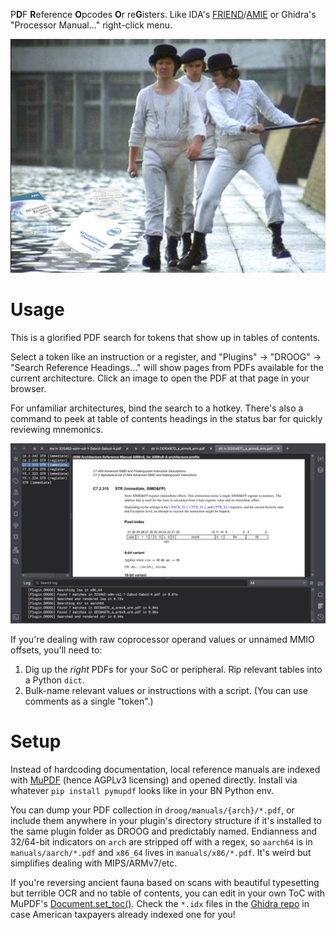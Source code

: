 P**D**F **R**eference **O**pcodes **O**r re**G**isters.  Like IDA's [FRIEND](https://github.com/alexhude/FRIEND#readme)/[AMIE](https://github.com/NeatMonster/AMIE) or Ghidra's "Processor Manual..." right-click menu. 

![](img/option-B.droog.jpg)

# Usage

This is a glorified PDF search for tokens that show up in tables of contents.

Select a token like an instruction or a register, and "Plugins" -> "DROOG" -> "Search Reference Headings..." will show pages from PDFs available for the current architecture. Click an image to open the PDF at that page in your browser.

For unfamiliar architectures, bind the search to a hotkey. There's also a command to peek at table of contents headings in the status bar for quickly reviewing mnemonics.

![](img/usage.png)

If you're dealing with raw coprocessor operand values or unnamed MMIO offsets, you'll need to:

1. Dig up the *right* PDFs for your SoC or peripheral. Rip relevant tables into a Python `dict`.
2. Bulk-name relevant values or instructions with a script. (You can use comments as a single "token".)

# Setup

Instead of hardcoding documentation, local reference manuals are indexed with [MuPDF](https://mupdf.com/) (hence AGPLv3 licensing) and opened directly. Install via whatever `pip install pymupdf` looks like in your BN Python env.

You can dump your PDF collection in `droog/manuals/{arch}/*.pdf`, or include them anywhere in your plugin's directory structure if it's installed to the same plugin folder as DROOG and predictably named. Endianness and 32/64-bit indicators on `arch` are stripped off with a regex, so `aarch64` is in `manuals/aarch/*.pdf` and `x86_64` lives in `manuals/x86/*.pdf`. It's weird but simplifies dealing with MIPS/ARMv7/etc.

If you're reversing ancient fauna based on scans with beautiful typesetting but terrible OCR and no table of contents, you can edit in your own ToC with MuPDF's [Document.set_toc()](https://pymupdf.readthedocs.io/en/latest/document.html#Document.set_toc). Check the `*.idx` files in the [Ghidra repo](https://github.com/NationalSecurityAgency/ghidra) in case American taxpayers already indexed one for you!